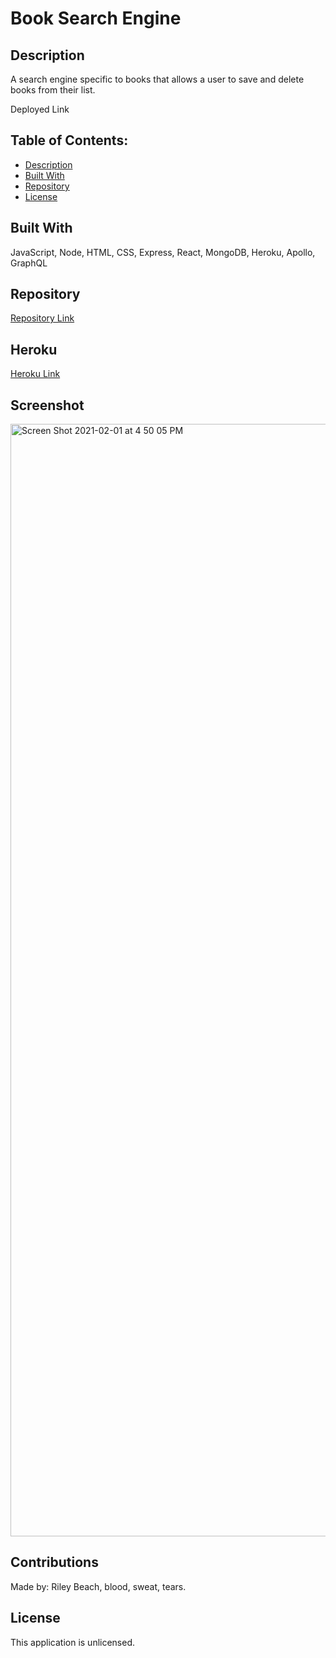 # Book Search Engine

## Description

A search engine specific to books that allows a user to save and delete books from their list.

Deployed Link

## Table of Contents:

- [Description](#description)
- [Built With](#built-with)
- [Repository](#repository)
- [License](#license)

## Built With

JavaScript, Node, HTML, CSS, Express, React, MongoDB, Heroku, Apollo, GraphQL

## Repository

[Repository Link](https://github.com/beachybeach/book-search)

## Heroku

[Heroku Link](https://rocky-coast-68614.herokuapp.com/)

## Screenshot

<img width="1780" alt="Screen Shot 2021-02-01 at 4 50 05 PM" src="./src/assets/images/screenshot.png">

## Contributions

Made by: Riley Beach, blood, sweat, tears.

## License

This application is unlicensed.
